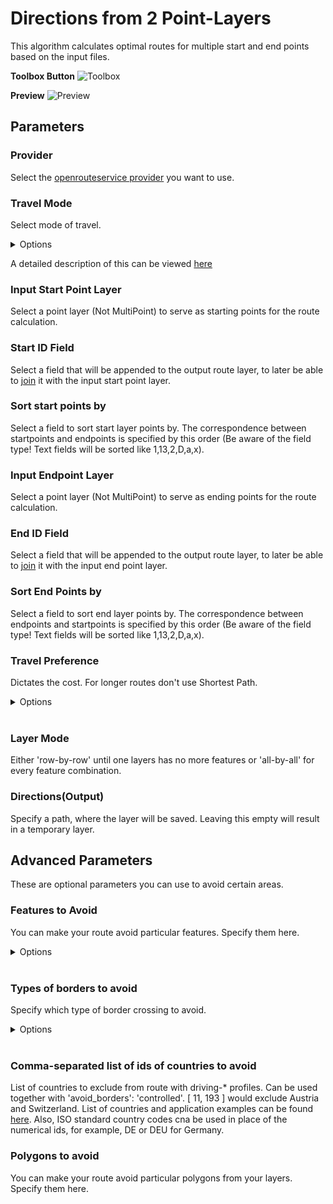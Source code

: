 # Directions from 2 Point-Layers
This algorithm calculates optimal routes for multiple start and end points based on the input files.

**Toolbox Button**
<img src="/img/directions_from_points_2_layers_toolbox.png" alt="Toolbox">

**Preview**
<img src="/img/directions_from_points_2_layers_preview.png" alt="Preview">


## Parameters

### Provider
Select the [openrouteservice provider](../provider_settings.md) you want to use.


### Travel Mode
Select mode of travel.

<details>
<summary>Options</summary>
<br>
<ul>
 <li>driving-car</li>
 <li>driving-hgv</li>
 <li>cycling-regular</li>
 <li>cycling-road</li>
 <li>cycling-mountain</li>
 <li>cycling-electric</li>
 <li>foot-walking</li>
 <li>foot-hiking</li>
 <li>wheelchair</li>
</ul>
</details>

A detailed description of this can be viewed [here](https://giscience.github.io/openrouteservice/technical-details/travel-speeds/#travel-time-calculation)

### Input Start Point Layer
Select a point layer (Not MultiPoint) to serve as starting points for the route calculation. 

### Start ID Field
Select a field that will be appended to the output route layer, to later be able to [join](https://docs.qgis.org/3.34/en/docs/user_manual/working_with_vector/joins_relations.html) it with the input start point layer.

### Sort start points by
Select a field to sort start layer points by. The correspondence between startpoints and endpoints is specified by this order (Be aware of the field type! Text fields will be sorted like 1,13,2,D,a,x).

### Input Endpoint Layer
Select a point layer (Not MultiPoint) to serve as ending points for the route calculation.

### End ID Field
Select a field that will be appended to the output route layer, to later be able to [join](https://docs.qgis.org/3.34/en/docs/user_manual/working_with_vector/joins_relations.html) it with the input end point layer.

### Sort End Points by
Select a field to sort end layer points by. The correspondence between endpoints and startpoints is specified by this order (Be aware of the field type! Text fields will be sorted like 1,13,2,D,a,x).

### Travel Preference
Dictates the cost. For longer routes don't use Shortest Path.

<details>
<summary>Options</summary>
<br>
<ul>
 <li>fastest</li>
 <li>shortest</li>
 <li>recommended</li>
</ul>
</details>
<br>

### Layer Mode
Either 'row-by-row' until one layers has no more features or 'all-by-all' for every feature combination.

### Directions(Output)
Specify a path, where the layer will be saved. Leaving this empty will result in a temporary layer. 

## Advanced Parameters
These are optional parameters you can use to avoid certain areas.

### Features to Avoid
You can make your route avoid particular features. Specify them here.

<details>
<summary>Options</summary>
<br>
<ul>
  <li>Highways</li>
  <li>Tollways</li>
  <li>Ferries</li>
  <li>Fords</li>
  <li>Steps</li>
</ul>
</details>
<br>

### Types of borders to avoid
Specify which type of border crossing to avoid.

<details>
<summary>Options</summary>
<br>
<ul>
  <li>all</li>
  <li>controlled</li>
</ul>
</details>
<br>

### Comma-separated list of ids of countries to avoid
List of countries to exclude from route with driving-* profiles. Can be used together with 'avoid_borders': 'controlled'. [ 11, 193 ] would exclude Austria and Switzerland. List of countries and application examples can be found [here](https://giscience.github.io/openrouteservice/technical-details/country-list). Also, ISO standard country codes cna be used in place of the numerical ids, for example, DE or DEU for Germany.

### Polygons to avoid
You can make your route avoid particular polygons from your layers. Specify them here.
